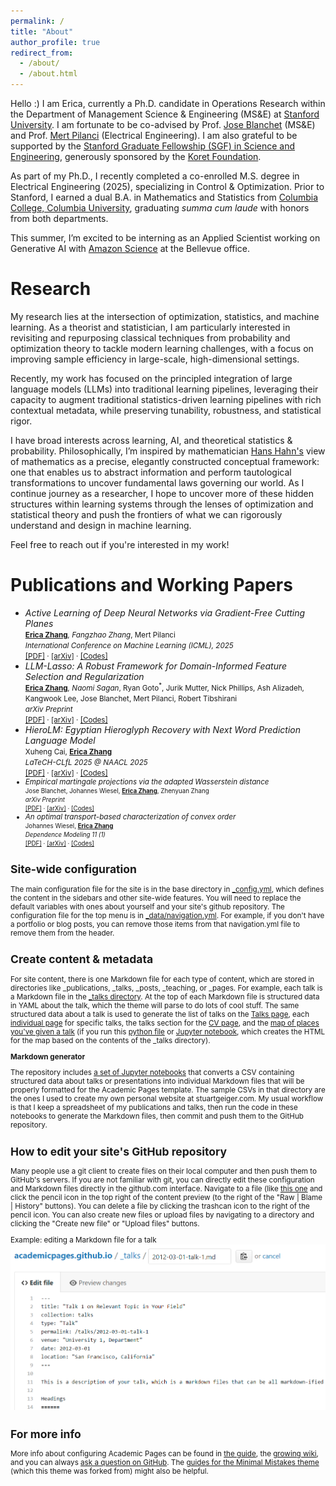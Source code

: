 ```yaml
---
permalink: /
title: "About"
author_profile: true
redirect_from: 
  - /about/
  - /about.html
---
```


Hello :\) I am Erica, currently a Ph.D. candidate in Operations Research within the Department of Management Science & Engineering (MS&E) at [Stanford University](https://www.stanford.edu/). I am fortunate to be co-advised by Prof. [Jose Blanchet](https://web.stanford.edu/~jblanche/) (MS&E) and Prof. [Mert Pilanci](https://stanford.edu/~pilanci/) (Electrical Engineering). I am also grateful to be supported by the [Stanford Graduate Fellowship (SGF) in Science and Engineering](https://vpge.stanford.edu/fellowships-funding/sgf), generously sponsored by the [Koret Foundation](https://koret.org/grantees/cross-disciplinary-research-stanford-university/).

As part of my Ph.D., I recently completed a co-enrolled M.S. degree in Electrical Engineering (2025), specializing in Control & Optimization. Prior to Stanford, I earned a dual B.A. in Mathematics and Statistics from [Columbia College, Columbia University](https://www.college.columbia.edu/), graduating *summa cum laude* with honors from both departments.

This summer, I’m excited to be interning as an Applied Scientist working on Generative AI with [Amazon Science](https://www.amazon.science/) at the Bellevue office.

Research
======
My research lies at the intersection of optimization, statistics, and machine learning. As a theorist and statistician, I am particularly interested in revisiting and repurposing classical techniques from probability and optimization theory to tackle modern learning challenges, with a focus on improving sample efficiency in large-scale, high-dimensional settings.

Recently, my work has focused on the principled integration of large language models (LLMs) into traditional learning pipelines, leveraging their capacity to augment traditional statistics-driven learning pipelines with rich contextual metadata, while preserving tunability, robustness, and statistical rigor.

I have broad interests across learning, AI, and theoretical statistics & probability. Philosophically, I’m inspired by mathematician [Hans Hahn's](https://en.wikipedia.org/wiki/Hans_Hahn_(mathematician)) view of mathematics as a precise, elegantly constructed conceptual framework: one that enables us to abstract information and perform tautological transformations to uncover fundamental laws governing our world. As I continue journey as a researcher, I hope to uncover more of these hidden structures within learning systems through the lenses of optimization and statistical theory and push the frontiers of what we can rigorously understand and design in machine learning.

Feel free to reach out if you're interested in my work!

Publications and Working Papers
======
* <em>Active Learning of Deep Neural Networks via Gradient-Free Cutting Planes</em><br>
  <small>
    <strong><u>Erica Zhang</u></strong><sup>*</sup>, Fangzhao Zhang<sup>*</sup>, Mert Pilanci<br>
    <em>International Conference on Machine Learning (ICML), 2025</em><br>
    [[PDF]](https://arxiv.org/pdf/2410.02145?) · [[arXiv]](https://arxiv.org/abs/2410.02145) · [[Codes]](https://github.com/pilancilab/cpal)
  </small>
* <em>LLM-Lasso: A Robust Framework for Domain-Informed Feature Selection and Regularization</em><br>
  <small>
    <strong><u>Erica Zhang</u></strong><sup>*</sup>, Naomi Sagan<sup>*</sup>, Ryan Goto<sup>*</sup>, Jurik Mutter, Nick Phillips, Ash Alizadeh, Kangwook Lee, Jose Blanchet, Mert Pilanci, Robert Tibshirani<br>
    <em>arXiv Preprint</em><br>
    [[PDF]](https://arxiv.org/pdf/2502.10648) · [[arXiv]](https://arxiv.org/abs/2502.10648) · [[Codes]](https://github.com/pilancilab/llm-lasso)
  </small>
* <em>HieroLM: Egyptian Hieroglyph Recovery with Next Word Prediction Language Model</em><br>
  <small>
    Xuheng Cai, <strong><u>Erica Zhang</u></strong><br>
    <em>LaTeCH-CLfL 2025 @ NAACL 2025</em><br>
    [[PDF]](https://arxiv.org/pdf/2503.04996) · [[arXiv]](https://arxiv.org/abs/2503.04996) · [[Codes]](https://github.com/Rick-Cai/HieroLM)
* <em>Empirical martingale projections via the adapted Wasserstein distance</em><br>
  <small>
    Jose Blanchet, Johannes Wiesel, <strong><u>Erica Zhang</u></strong>, Zhenyuan Zhang<br>
    <em>arXiv Preprint</em><br>
    [[PDF]](https://arxiv.org/pdf/2401.12197) · [[arXiv]](https://arxiv.org/abs/2401.12197) · [[Codes]](https://github.com/Ericavanee/Bicausal_Wasserstein_MtglProj)
  </small>
* <em>An optimal transport-based characterization of convex order</em><br>
  <small>
     Johannes Wiesel, <strong><u>Erica Zhang</u></strong><br>
    <em>Dependence Modeling 11 (1)</em><br>
    [[PDF]](https://arxiv.org/pdf/2207.01235) · [[arXiv]](https://arxiv.org/abs/2207.01235) · [[Codes]](https://github.com/johanneswiesel/Convex-Order)
  </small>



Site-wide configuration
------
The main configuration file for the site is in the base directory in [_config.yml](https://github.com/academicpages/academicpages.github.io/blob/master/_config.yml), which defines the content in the sidebars and other site-wide features. You will need to replace the default variables with ones about yourself and your site's github repository. The configuration file for the top menu is in [_data/navigation.yml](https://github.com/academicpages/academicpages.github.io/blob/master/_data/navigation.yml). For example, if you don't have a portfolio or blog posts, you can remove those items from that navigation.yml file to remove them from the header. 

Create content & metadata
------
For site content, there is one Markdown file for each type of content, which are stored in directories like _publications, _talks, _posts, _teaching, or _pages. For example, each talk is a Markdown file in the [_talks directory](https://github.com/academicpages/academicpages.github.io/tree/master/_talks). At the top of each Markdown file is structured data in YAML about the talk, which the theme will parse to do lots of cool stuff. The same structured data about a talk is used to generate the list of talks on the [Talks page](https://academicpages.github.io/talks), each [individual page](https://academicpages.github.io/talks/2012-03-01-talk-1) for specific talks, the talks section for the [CV page](https://academicpages.github.io/cv), and the [map of places you've given a talk](https://academicpages.github.io/talkmap.html) (if you run this [python file](https://github.com/academicpages/academicpages.github.io/blob/master/talkmap.py) or [Jupyter notebook](https://github.com/academicpages/academicpages.github.io/blob/master/talkmap.ipynb), which creates the HTML for the map based on the contents of the _talks directory).

**Markdown generator**

The repository includes [a set of Jupyter notebooks](https://github.com/academicpages/academicpages.github.io/tree/master/markdown_generator
) that converts a CSV containing structured data about talks or presentations into individual Markdown files that will be properly formatted for the Academic Pages template. The sample CSVs in that directory are the ones I used to create my own personal website at stuartgeiger.com. My usual workflow is that I keep a spreadsheet of my publications and talks, then run the code in these notebooks to generate the Markdown files, then commit and push them to the GitHub repository.

How to edit your site's GitHub repository
------
Many people use a git client to create files on their local computer and then push them to GitHub's servers. If you are not familiar with git, you can directly edit these configuration and Markdown files directly in the github.com interface. Navigate to a file (like [this one](https://github.com/academicpages/academicpages.github.io/blob/master/_talks/2012-03-01-talk-1.md) and click the pencil icon in the top right of the content preview (to the right of the "Raw | Blame | History" buttons). You can delete a file by clicking the trashcan icon to the right of the pencil icon. You can also create new files or upload files by navigating to a directory and clicking the "Create new file" or "Upload files" buttons. 

Example: editing a Markdown file for a talk
![Editing a Markdown file for a talk](/images/editing-talk.png)

For more info
------
More info about configuring Academic Pages can be found in [the guide](https://academicpages.github.io/markdown/), the [growing wiki](https://github.com/academicpages/academicpages.github.io/wiki), and you can always [ask a question on GitHub](https://github.com/academicpages/academicpages.github.io/discussions). The [guides for the Minimal Mistakes theme](https://mmistakes.github.io/minimal-mistakes/docs/configuration/) (which this theme was forked from) might also be helpful.

